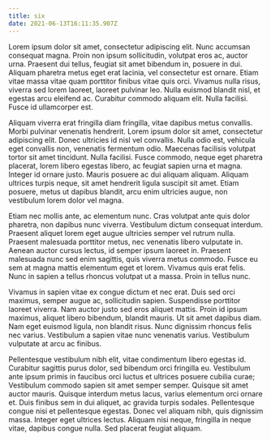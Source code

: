 ```yaml
---
title: six
date: 2021-06-13T16:11:35.907Z
---
```

<!--StartFragment-->

Lorem ipsum dolor sit amet, consectetur adipiscing elit. Nunc accumsan consequat magna. Proin non ipsum sollicitudin, volutpat eros ac, auctor urna. Praesent dui tellus, feugiat sit amet bibendum in, posuere in dui. Aliquam pharetra metus eget erat lacinia, vel consectetur est ornare. Etiam vitae massa vitae quam porttitor finibus vitae quis orci. Vivamus nulla risus, viverra sed lorem laoreet, laoreet pulvinar leo. Nulla euismod blandit nisl, et egestas arcu eleifend ac. Curabitur commodo aliquam elit. Nulla facilisi. Fusce id ullamcorper est.

Aliquam viverra erat fringilla diam fringilla, vitae dapibus metus convallis. Morbi pulvinar venenatis hendrerit. Lorem ipsum dolor sit amet, consectetur adipiscing elit. Donec ultricies id nisl vel convallis. Nulla odio est, vehicula eget convallis non, venenatis fermentum odio. Maecenas facilisis volutpat tortor sit amet tincidunt. Nulla facilisi. Fusce commodo, neque eget pharetra placerat, lorem libero egestas libero, ac feugiat sapien urna et magna. Integer id ornare justo. Mauris posuere ac dui aliquam aliquam. Aliquam ultrices turpis neque, sit amet hendrerit ligula suscipit sit amet. Etiam posuere, metus ut dapibus blandit, arcu enim ultricies augue, non vestibulum lorem dolor vel magna.

Etiam nec mollis ante, ac elementum nunc. Cras volutpat ante quis dolor pharetra, non dapibus nunc viverra. Vestibulum dictum consequat interdum. Praesent aliquet lorem eget augue ultricies semper vel rutrum nulla. Praesent malesuada porttitor metus, nec venenatis libero vulputate in. Aenean auctor cursus lectus, id semper ipsum laoreet in. Praesent malesuada nunc sed enim sagittis, quis viverra metus commodo. Fusce eu sem at magna mattis elementum eget et lorem. Vivamus quis erat felis. Nunc in sapien a tellus rhoncus volutpat ut a massa. Proin in tellus nunc.

Vivamus in sapien vitae ex congue dictum et nec erat. Duis sed orci maximus, semper augue ac, sollicitudin sapien. Suspendisse porttitor laoreet viverra. Nam auctor justo sed eros aliquet mattis. Proin id ipsum maximus, aliquet libero bibendum, blandit mauris. Ut sit amet dapibus diam. Nam eget euismod ligula, non blandit risus. Nunc dignissim rhoncus felis nec varius. Vestibulum a sapien vitae nunc venenatis varius. Vestibulum vulputate at arcu ac finibus.

Pellentesque vestibulum nibh elit, vitae condimentum libero egestas id. Curabitur sagittis purus dolor, sed bibendum orci fringilla eu. Vestibulum ante ipsum primis in faucibus orci luctus et ultrices posuere cubilia curae; Vestibulum commodo sapien sit amet semper semper. Quisque sit amet auctor mauris. Quisque interdum metus lacus, varius elementum orci ornare et. Duis finibus sem in dui aliquet, ac gravida turpis sodales. Pellentesque congue nisi et pellentesque egestas. Donec vel aliquam nibh, quis dignissim massa. Integer eget ultrices lectus. Aliquam nisi neque, fringilla in neque vitae, dapibus congue nulla. Sed placerat feugiat aliquam.

<!--EndFragment-->